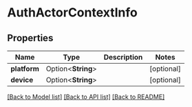 # AuthActorContextInfo

## Properties

Name | Type | Description | Notes
------------ | ------------- | ------------- | -------------
**platform** | Option<**String**> |  | [optional]
**device** | Option<**String**> |  | [optional]

[[Back to Model list]](../README.md#documentation-for-models) [[Back to API list]](../README.md#documentation-for-api-endpoints) [[Back to README]](../README.md)


